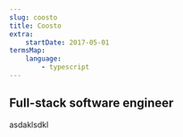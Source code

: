 ```yaml
---
slug: coosto
title: Coosto
extra:
    startDate: 2017-05-01
termsMap:
    language:
        - typescript
---
```


## Full-stack software engineer

asdaklsdkl

